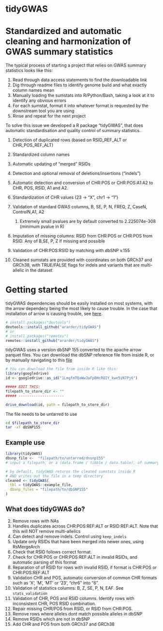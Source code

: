 
<!-- README.md is generated from README.Rmd. Please edit that file -->

# tidyGWAS

<!-- badges: start -->
<!-- badges: end -->

# Standardized and automatic cleaning and harmonization of GWAS summary statistics

The typical process of starting a project that relies on GWAS summary
statistics looks like this:

1.  Read through data access statements to find the downloadable link
2.  Dig through readme files to identify genome build and what exactly
    column names mean
3.  Manually loading the sumstats into R/Python/Bash, taking a look at
    it to identify any obvious errors
4.  For each sumstat, format it into whatever format is requested by the
    downstream tool you are using
5.  Rinse and repeat for the next project

To solve this issue we developed a R package “tidyGWAS”, that does
automatic standardisation and quality control of summary statistics.

1.  Detection of duplicated rows (based on RSID_REF_ALT or
    CHR_POS_REF_ALT)

2.  Standardized column names

3.  Automatic updating of “merged” RSIDs

4.  Detection and optional removal of deletions/insertions (“indels”)

5.  Automatic detection and conversion of CHR:POS or CHR:POS:A1:A2 to
    CHR, POS, RSID, A1 and A2.

6.  Standardization of CHR values (23 -\> “X”, chr1 -\> “1”)

7.  Validation of standard GWAS columns, B, SE, P, N, FREQ, Z, CaseN,
    ControlN,A1, A2

    1.  Extremely small pvalues are by default converted to
        2.225074e-308 (minimum pvalue in R)

8.  Imputation of missing columns: RSID from CHR:POS or CHR:POS from
    RSID. Any of B,SE, P, Z if missing and possible

9.  Validation of CHR:POS:RSID by matching with dbSNP v.155

10. Cleaned sumstats are provided with coordinates on both GRCh37 and
    GRCh38, with TRUE/FALSE flags for indels and variants that are
    multi-allelic in the dataset

# Getting started

tidyGWAS dependencies should be easily installed on most systems, with
the arrow dependecy being the most likely to cause trouble. In the case
that installation of arrow is causing trouble, see
[here](https://arrow.apache.org/docs/r/articles/install.html).

``` r
# install.packages("devtools")
devtools::install_github("ararder/tidyGWAS")
# or
# install.packages("remotes")
remotes::install_github("ararder/tidyGWAS")
```

tidyGWAS uses a version dbSNP 155 converted to the apache arrow parquet
files. You can download the dbSNP reference file from inside R, or by
manually navigating to this
[file](https://drive.google.com/file/d/1LmgfmTQaWwJaFpBHcRQIY_kwe5iN7Pj6/view?usp=share_link)

``` r
# You can download the file from inside R like this:
library(googledrive)
id <- googledrive::as_id("1LmgfmTQaWwJaFpBHcRQIY_kwe5iN7Pj6")

##### EDIT THIS:
filepath_to_store_dir <- ""
##### ---------------------

drive_download(id, path = filepath_to_store_dir)
```

The file needs to be untarred to use

``` bash
cd $filepath_to_store_dir
tar -xf dbSNP155
```

## Example use

``` r
library(tidyGWAS)
dbsnp_file <-  "filepath/to/untarred/dnsnp155"
# input a filepath, or a (data.frame / tibble / data.table), of summary statistics

# by default, tidyGWAS returns the cleaned sumstats inside R
# AND writes out the file in a temp directory
cleaned <- tidyGWAS(
  tbl = tidyGWAS::example_file,
  dbsnp_files = "filepath/to/dbSNP155"
)
```

## What does tidyGWAS do?

2.  Remove rows with NAs
3.  Handles duplicates across CHR:POS:REF:ALT or RSID:REF:ALT. Note that
    this will NOT remove multi-allelics
4.  Can detect and remove indels. Control using `keep_indels`
5.  Update only RSIDs that have been merged into newer ones, using
    RsMergeArch
6.  Check that RSID follows correct format.
7.  Check for CHR:POS or CHR:POS:REF:ALT in invalid RSIDs, and automatic
    parsing of this format
8.  Reparation of of RSID for rows with invalid RSID, if format is
    CHR:POS or CHR:POS:REF:ALT
9.  Validation CHR and POS, automatic conversion of common CHR formats
    such as ‘X’, ‘M’, ‘MT’ or ‘23’, “chr6” into “6”.
10. Validation of statistics columns: B, Z, SE, P, N, EAF. See
    `stats_validation`
11. Validation of CHR, POS and RSID columns. Identify rows with
    inconsistent CHR, POS RSID combination.
12. Repair missing CHR/POS from RSID, or RSID from CHR:POS.
13. Remove rows where alleles dont match possible alleles in dbSNP
14. Remove RSIDs which are not in dbSNP
15. Add CHR and POS from both GRCh37 and GRCh38
